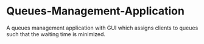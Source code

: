 # Queues-Management-Application
A queues management application with GUI which assigns clients to queues such that the waiting time is minimized.

